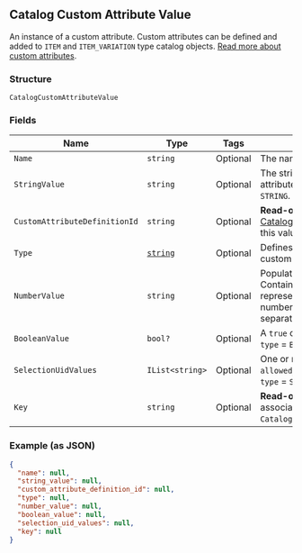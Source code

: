 ## Catalog Custom Attribute Value

An instance of a custom attribute. Custom attributes can be defined and
added to `ITEM` and `ITEM_VARIATION` type catalog objects.
[Read more about custom attributes](https://developer.squareup.com/docs/catalog-api/add-custom-attributes).

### Structure

`CatalogCustomAttributeValue`

### Fields

| Name | Type | Tags | Description |
|  --- | --- | --- | --- |
| `Name` | `string` | Optional | The name of the custom attribute. |
| `StringValue` | `string` | Optional | The string value of the custom attribute.  Populated if `type` = `STRING`. |
| `CustomAttributeDefinitionId` | `string` | Optional | __Read-only.__ The id of the [CatalogCustomAttributeDefinition](#type-CatalogCustomAttributeDefinition) this value belongs to. |
| `Type` | [`string`](/doc/models/catalog-custom-attribute-definition-type.md) | Optional | Defines the possible types for a custom attribute. |
| `NumberValue` | `string` | Optional | Populated if `type` = `NUMBER`. Contains a string<br>representation of a decimal number, using a `.` as the decimal separator. |
| `BooleanValue` | `bool?` | Optional | A `true` or `false` value. Populated if `type` = `BOOLEAN`. |
| `SelectionUidValues` | `IList<string>` | Optional | One or more choices from `allowed_selections`. Populated if `type` = `SELECTION`. |
| `Key` | `string` | Optional | __Read-only.__ A copy of key from the associated `CatalogCustomAttributeDefinition`. |

### Example (as JSON)

```json
{
  "name": null,
  "string_value": null,
  "custom_attribute_definition_id": null,
  "type": null,
  "number_value": null,
  "boolean_value": null,
  "selection_uid_values": null,
  "key": null
}
```

